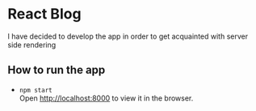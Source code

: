 # React Blog
I have decided to develop the app in order to get acquainted with server side rendering
## How to run the app
* `npm start`<br/> Open [http://localhost:8000](http://localhost:8000) to view it in the browser.



